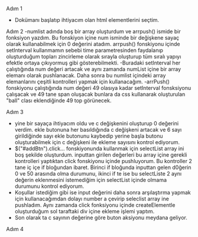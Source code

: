 
Adım 1
- Dokümanı başlatıp ihtiyacım olan html elementlerini seçtim.

Adım 2
-numlist adında boş bir array oluşturdum ve arrpush() ismide bir fonksiyon yazdım. Bu fonskiyon içine num isminde bir değişkene sayaç olarak kullanabilmek için 0 değerini atadım. arrpush() fonskiyonu içinde setInterval kullanmamın sebebi time parametresinden faydalanıp oluşturduğum topları zincirleme olarak sırayla oluşturup tüm sıralı yapıyı efektle ortaya çıkıyormuş gibi gösterebilmekti.
-Buradaki setInterval her çalıştığında num değeri artacak ve aynı zamanda numList içine bir array elemanı olarak pushlanacak. Daha sonra bu numlist içindeki array elemanlarını çeşitli kontrolleri yapmak için kullanacağım.
-arrPush() fonskiyonu çalıştığında num değeri 49 olasıya kadar setInterval fonsksiyonu çalışacak ve 49 tane span oluşacak bunlara da css kullanarak oluşturulan "ball" clası eklendiğinde 49 top görünecek.


Adım 3
- yine bir sayaça ihtiyacım oldu ve c değişkenini oluşturup 0 değerini verdim. ekle butonuna her basıldığında c değişkeni artacak ve 6 sayı girildiğinde sayı ekle butonunu kaybedip yerine başla butonu oluşturabilmek için c değişkeni ile ekleme sayısını kontrol ediyorum.  
- $("#addBtn").click... fonskiyonunda kullanmak için selectList array ini boş şekilde oluşturdum. inputtan girilen değerleri bu array içine gerekli kontrolleri yaptıktan click fonskiyonu içinde pushluyorum. Bu kontroller 2 tane iç içe if bloğundan ibaret. Birinci if bloğunda inputtan gelen d0ğerin 0 ve 50 arasında olma durumunu, ikinci if te ise bu selectListe 2 aynı değerin eklenmesini istemediğim için selectList içinde olmama durumunu kontrol ediyorum.
- Koşullar istediğim gibi ise input değerini daha sonra arşılaştırma yapmak için kullanacağımdan dolayı number a çevirip seleclist array ine pushladım. Aynı zamanda click fonksiyonu içinde createElementle oluşturduğum sol taraftaki div içine ekleme işlemi yaptım.  
- Son olarak ta c sayının değerine göre buton aksiyonu meydana geliyor.  


Adım 4
